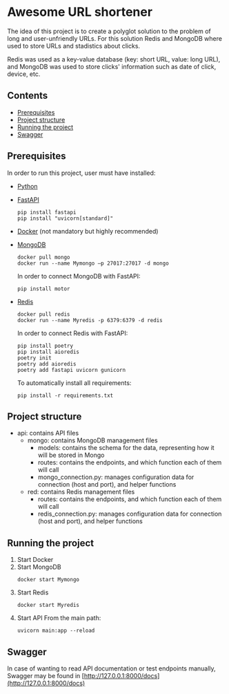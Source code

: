 # Awesome URL shortener
The idea of this project is to create a polyglot solution to the problem of long and user-unfriendly URLs. For this solution Redis and MongoDB where used to store URLs and stadistics about clicks.

Redis was used as a key-value database (key: short URL, value: long URL), and MongoDB was used to store clicks' information such as date of click, device, etc.

## Contents
- [Prerequisites](#prerequisites)
- [Project structure](#project-structure)
- [Running the project](#running-the-project)
- [Swagger](#swagger)

## Prerequisites
In order to run this project, user must have installed:
- [Python](https://www.python.org/downloads/)
- [FastAPI](https://fastapi.tiangolo.com/#installation)
    ```
    pip install fastapi
    pip install "uvicorn[standard]"
    ```
- [Docker](https://docs.docker.com/engine/install/) (not mandatory but highly recommended)
- [MongoDB](https://hub.docker.com/_/mongo)
    ```
    docker pull mongo
    docker run --name Mymongo –p 27017:27017 -d mongo
    ```
    In order to connect MongoDB with FastAPI:
    ```
    pip install motor
    ```
- [Redis](https://hub.docker.com/_/redis)
    ```
    docker pull redis
    docker run --name Myredis -p 6379:6379 -d redis
    ```
    In order to connect Redis with FastAPI:
    ```
    pip install poetry
    pip install aioredis
    poetry init
    poetry add aioredis
    poetry add fastapi uvicorn gunicorn
    ```
	
	To automatically install all requirements:
    ```
    pip install -r requirements.txt
    ```

## Project structure
- api: contains API files
    - mongo: contains MongoDB management files
        - models: contains the schema for the data, representing how it will be stored in Mongo
        - routes: contains the endpoints, and which function each of them will call
        - mongo_connection.py: manages configuration data for connection (host and port), and helper functions
    - red: contains Redis management files
        - routes: contains the endpoints, and which function each of them will call
        - redis_connection.py: manages configuration data for connection (host and port), and helper functions

## Running the project
1. Start Docker
2. Start MongoDB
    ```
    docker start Mymongo
    ```
3. Start Redis
    ```
    docker start Myredis
    ```
4. Start API
    From the main path:
    ```
    uvicorn main:app --reload
    ```

## Swagger
In case of wanting to read API documentation or test endpoints manually, Swagger may be found in [http://127.0.0.1:8000/docs](http://127.0.0.1:8000/docs)